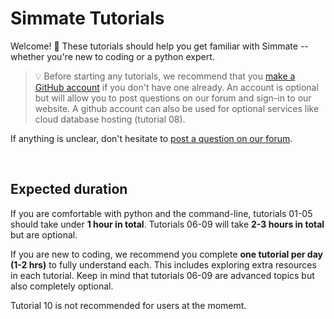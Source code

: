 # Simmate Tutorials

Welcome! :partying_face: These tutorials should help you get familiar with Simmate -- whether you're new to coding or a python expert. 

> :bulb: Before starting any tutorials, we recommend that you [make a GitHub account](https://github.com/join) if you don't have one already. An account is optional but will allow you to post questions on our forum and sign-in to our website. A github account can also be used for optional services like cloud database hosting (tutorial 08).

If anything is unclear, don't hesitate to [post a question on our forum](https://github.com/jacksund/simmate/discussions/categories/q-a).

</br>

## Expected duration

If you are comfortable with python and the command-line, tutorials 01-05 should take under **1 hour in total**. Tutorials 06-09 will take **2-3 hours in total** but are optional.

If you are new to coding, we recommend you complete **one tutorial per day (1-2 hrs)** to fully understand each. This includes exploring extra resources in each tutorial. Keep in mind that tutorials 06-09 are advanced topics but also completely optional.

Tutorial 10 is not recommended for users at the momemt.
